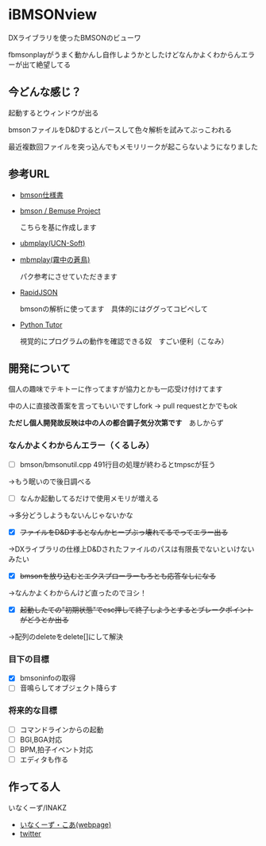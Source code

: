 # iBMSONview

DXライブラリを使ったBMSONのビューワ

fbmsonplayがうまく動かんし自作しようかとしたけどなんかよくわからんエラーが出て絶望してる

## 今どんな感じ？

起動するとウィンドウが出る

bmsonファイルをD&Dするとパースして色々解析を試みてぶっこわれる

最近複数回ファイルを突っ込んでもメモリリークが起こらないようになりました

## 参考URL
- [bmson仕様書](https://bmson-spec.readthedocs.io/en/master/)

- [bmson / Bemuse Project](https://bmson.nekokan.dyndns.info/)

  こちらを基に作成します

- [ubmplay(UCN-Soft)](http://ucn.tokonats.net/)

- [mbmplay(霧中の蒼鳥)](https://mistyblue.info/)

  パク参考にさせていただきます

- [RapidJSON](https://rapidjson.org/)

  bmsonの解析に使ってます　具体的にはググってコピペして
  
- [Python Tutor](https://pythontutor.com/visualize.html)

  視覚的にプログラムの動作を確認できる奴　すごい便利（こなみ）

## 開発について

個人の趣味でテキトーに作ってますが協力とかも一応受け付けてます

中の人に直接改善案を言ってもいいですしfork -> pull requestとかでもok

**ただし個人開発故反映は中の人の都合調子気分次第です**　あしからず

### なんかよくわからんエラー（くるしみ）

- [ ] bmson/bmsonutil.cpp 491行目の処理が終わるとtmpscが狂う

→もう眠いので後日調べる

- [ ] なんか起動してるだけで使用メモリが増える

→多分どうしようもないんじゃないかな

- [x] ~~ファイルをD&Dするとなんかヒープぶっ壊れてるでってエラー出る~~

→DXライブラリの仕様上D&Dされたファイルのパスは有限長でないといけないみたい

- [x] ~~bmsonを放り込むとエクスプローラーもろとも応答なしになる~~

→なんかよくわからんけど直ったのでヨシ！

- [x] ~~起動したての"初期状態"でesc押して終了しようとするとブレークポイントがどうとか出る~~

→配列のdeleteをdelete[]にして解決

### 目下の目標

- [x] bmsoninfoの取得
- [ ] 音鳴らしてオブジェクト降らす

### 将来的な目標

- [ ] コマンドラインからの起動
- [ ] BGI,BGA対応
- [ ] BPM,拍子イベント対応
- [ ] エディタも作る

## 作ってる人
いなくーず/INAKZ

- [いなくーず・こあ(webpage)](https://inakz.github.io/)
- [twitter](https://twitter.com/INAKZgrepe)

